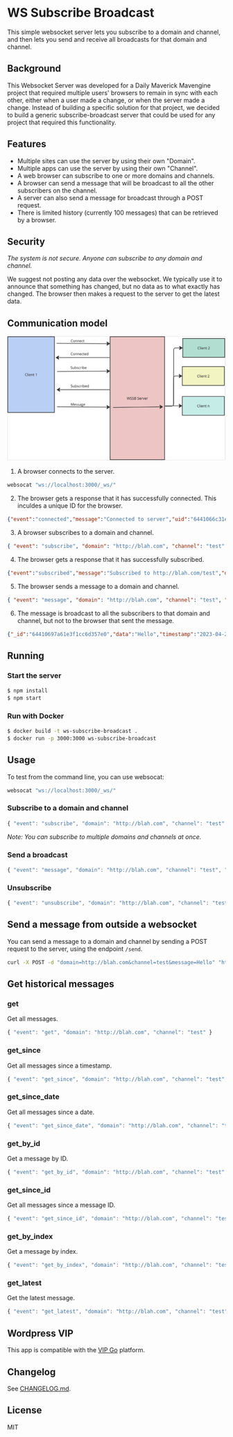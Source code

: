 # WS Subscribe Broadcast

This simple websocket server lets you subscribe to a domain and channel, and then lets you send and receive all broadcasts for that domain and channel. 

## Background

This Websocket Server was developed for a Daily Maverick Mavengine project that required multiple users' browsers to remain in sync with each other, either when a user made a change, or when the server made a change. Instead of building a specific solution for that project, we decided to build a generic subscribe-broadcast server that could be used for any project that required this functionality.

## Features

- Multiple sites can use the server by using their own "Domain".
- Multiple apps can use the server by using their own "Channel".
- A web browser can subscribe to one or more domains and channels.
- A browser can send a message that will be broadcast to all the other subscribers on the channel.
- A server can also send a message for broadcast through a POST request.
- There is limited history (currently 100 messages) that can be retrieved by a browser.

## Security

*_The system is not secure. Anyone can subscribe to any domain and channel._*

We suggest not posting any data over the websocket. We typically use it to announce that something has changed, but no data as to what exactly has changed. The browser then makes a request to the server to get the latest data.

## Communication model

![Communication model](https://raw.githubusercontent.com/MaverickEngine/ws-subscribe-broadcast/master/docs/wssb.png)

1. A browser connects to the server.

```bash
websocat "ws://localhost:3000/_ws/"
```

2. The browser gets a response that it has successfully connected. This inculdes a unique ID for the browser.

```json
{"event":"connected","message":"Connected to server","uid":"6441066c31e24e0b1a511980"}
```

3. A browser subscribes to a domain and channel.

```json
{ "event": "subscribe", "domain": "http://blah.com", "channel": "test" }
```

4. The browser gets a response that it has successfully subscribed.

```json
{"event":"subscribed","message":"Subscribed to http://blah.com/test","domain":"http://blah.com","channel":"test","uid":"6441066c31e24e0b1a511980"}
```

5. The browser sends a message to a domain and channel.

```json
{ "event": "message", "domain": "http://blah.com", "channel": "test", "message": "Hello" }
```

6. The message is broadcast to all the subscribers to that domain and channel, but not to the browser that sent the message.

```json
{"_id":"64410697a61e3f1cc6d357e0","data":"Hello","timestamp":"2023-04-20T09:32:07.977Z","sender":"6441066c31e24e0b1a511980","domain":"http://blah.com","channel":"test","event":"message"}
```

## Running

### Start the server

```bash
$ npm install
$ npm start
```

### Run with Docker

```bash
$ docker build -t ws-subscribe-broadcast .
$ docker run -p 3000:3000 ws-subscribe-broadcast
```

## Usage

To test from the command line, you can use websocat:

```bash
websocat "ws://localhost:3000/_ws/"
```

### Subscribe to a domain and channel

```javascript
{ "event": "subscribe", "domain": "http://blah.com", "channel": "test" }
```

_Note: You can subscribe to multiple domains and channels at once._

### Send a broadcast

```javascript
{ "event": "message", "domain": "http://blah.com", "channel": "test", "message": "blah" }
```

### Unsubscribe

```javascript
{ "event": "unsubscribe", "domain": "http://blah.com", "channel": "test" }
```

## Send a message from outside a websocket

You can send a message to a domain and channel by sending a POST request to the server, using the endpoint `/send`.

```bash
curl -X POST -d "domain=http://blah.com&channel=test&message=Hello" "http://localhost:3000/send"
```

## Get historical messages

### get

Get all messages.

```javascript
{ "event": "get", "domain": "http://blah.com", "channel": "test" }
```

### get_since

Get all messages since a timestamp.

```javascript
{ "event": "get_since", "domain": "http://blah.com", "channel": "test", "since": "1577836800000" }
```

### get_since_date

Get all messages since a date.

```javascript
{ "event": "get_since_date", "domain": "http://blah.com", "channel": "test", "since": "2020-01-01" }
```

### get_by_id

Get a message by ID.

```javascript
{ "event": "get_by_id", "domain": "http://blah.com", "channel": "test", "id": "644005ae9dfd5ec3247d163a" }
```

### get_since_id

Get all messages since a message ID.

```javascript
{ "event": "get_since_id", "domain": "http://blah.com", "channel": "test", "since_id": "644007857a34daaf6c82b942" }
```

### get_by_index

Get a message by index.

```javascript
{ "event": "get_by_index", "domain": "http://blah.com", "channel": "test", "index": 1 }
```

### get_latest

Get the latest message.

```javascript
{ "event": "get_latest", "domain": "http://blah.com", "channel": "test" }
```

## Wordpress VIP

This app is compatible with the [VIP Go](https://wpvip.com/documentation/vip-go/) platform.

## Changelog

See [CHANGELOG.md](CHANGELOG.md).

## License

MIT

